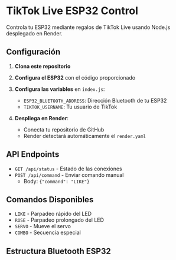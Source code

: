 # TikTok Live ESP32 Control

Controla tu ESP32 mediante regalos de TikTok Live usando Node.js desplegado en Render.

## Configuración

1. **Clona este repositorio**
2. **Configura el ESP32** con el código proporcionado
3. **Configura las variables** en `index.js`:
   - `ESP32_BLUETOOTH_ADDRESS`: Dirección Bluetooth de tu ESP32
   - `TIKTOK_USERNAME`: Tu usuario de TikTok

4. **Despliega en Render**:
   - Conecta tu repositorio de GitHub
   - Render detectará automáticamente el `render.yaml`

## API Endpoints

- `GET /api/status` - Estado de las conexiones
- `POST /api/command` - Enviar comando manual
  - Body: `{"command": "LIKE"}`

## Comandos Disponibles

- `LIKE` - Parpadeo rápido del LED
- `ROSE` - Parpadeo prolongado del LED
- `SERVO` - Mueve el servo
- `COMBO` - Secuencia especial

## Estructura Bluetooth ESP32
